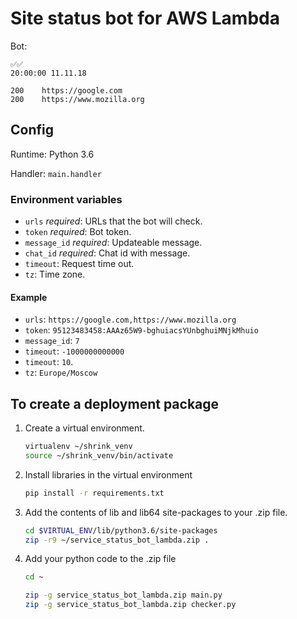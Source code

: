 # Site status bot for AWS Lambda

Bot:
```
✅✅
20:00:00 11.11.18

200    https://google.com
200    https://www.mozilla.org
```

## Config
Runtime: Python 3.6

Handler: `main.handler`

### Environment variables
* `urls` _required_: URLs that the bot will check.
* `token` _required_: Bot token.
* `message_id` _required_: Updateable message.
* `chat_id` _required_: Chat id with message.
* `timeout`: Request time out.
* `tz`: Time zone.

#### Example

* `urls`: `https://google.com,https://www.mozilla.org`
* `token`: `95123483458:AAAz65W9-bghuiacsYUnbghuiMNjkMhuio`
* `message_id`: `7`
* `timeout`: `-1000000000000`
* `timeout`: `10`.
* `tz`: `Europe/Moscow`

## To create a deployment package
1. Create a virtual environment.
    ```bash
    virtualenv ~/shrink_venv
    source ~/shrink_venv/bin/activate
    ```

1. Install libraries in the virtual environment
    ```bash
    pip install -r requirements.txt
    ```

1. Add the contents of lib and lib64 site-packages to your .zip file.
    ```bash
    cd $VIRTUAL_ENV/lib/python3.6/site-packages
    zip -r9 ~/service_status_bot_lambda.zip .
    ```
    
1. Add your python code to the .zip file
    ```bash
    cd ~
    
    zip -g service_status_bot_lambda.zip main.py
    zip -g service_status_bot_lambda.zip checker.py
    ```
